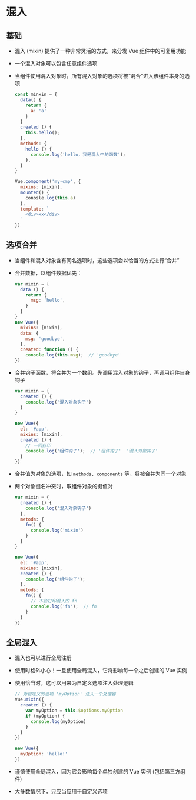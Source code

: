 # 混入

## 基础

- 混入 (mixin) 提供了一种非常灵活的方式，来分发 Vue 组件中的可复用功能

- 一个混入对象可以包含任意组件选项

- 当组件使用混入对象时，所有混入对象的选项将被“混合”进入该组件本身的选项

    ```js
    const minxin = {
      data() {
        return {
          a: 'a'
        }
      }
      created () {
        this.hello();
      },
      methods: {
        hello () {
          console.log('hello，我是混入中的函数');
        },
      }
    }

    Vue.component('my-cmp', {
      mixins: [mixin],
      mounted() {
        conosle.log(this.a)
      },
      template: `
        <div>xx</div>
      `
    })
    ```

## 选项合并

- 当组件和混入对象含有同名选项时，这些选项会以恰当的方式进行“合并”

- 合并数据，以组件数据优先：

    ```js
    var mixin = {
      data () {
        return {
          msg: 'hello',
        }
      }
    }
    new Vue({
      mixins: [mixin],
      data: {
        msg: 'goodbye',
      },
      created: function () {
        console.log(this.msg);  // 'goodbye'
    })
    ```

- 合并钩子函数，将合并为一个数组。先调用混入对象的钩子，再调用组件自身钩子

    ```js
    var mixin = {
      created () {
        console.log('混入对象钩子')
      }
    }

    new Vue({
      el: '#app',
      mixins: [mixin],
      created () {
        // 一同打印
        console.log('组件钩子');  // '组件钩子'  '混入对象钩子'
      }
    })
    ```

- 合并值为对象的选项，如 `methods`、`components` 等，将被合并为同一个对象

- 两个对象键名冲突时，取组件对象的键值对

    ```js
    var mixin = {
      created () {
        console.log('混入对象钩子')
      },
      metods: {
        fn() {
          console.log('mixin')
        }
      }
    }

    new Vue({
      el: '#app',
      mixins: [mixin],
      created () {
        console.log('组件钩子');
      },
      metods: {
        fn() {
          // 不会打印混入的 fn
          console.log('fn');  // fn
        }
      }
    })
    ```

## 全局混入

- 混入也可以进行全局注册

- 使用时格外小心！一旦使用全局混入，它将影响每一个之后创建的 Vue 实例

- 使用恰当时，这可以用来为自定义选项注入处理逻辑

    ```js
    // 为自定义的选项 'myOption' 注入一个处理器
    Vue.mixin({
      created () {
        var myOption = this.$options.myOption
        if (myOption) {
          console.log(myOption)
        }
      }
    })

    new Vue({
      myOption: 'hello!'
    })
    ```

- 谨慎使用全局混入，因为它会影响每个单独创建的 Vue 实例 (包括第三方组件)

- 大多数情况下，只应当应用于自定义选项
